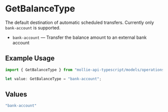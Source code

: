 # GetBalanceType

The default destination of automatic scheduled transfers. Currently only `bank-account` is supported.

* `bank-account` — Transfer the balance amount to an external bank account

## Example Usage

```typescript
import { GetBalanceType } from "mollie-api-typescript/models/operations";

let value: GetBalanceType = "bank-account";
```

## Values

```typescript
"bank-account"
```